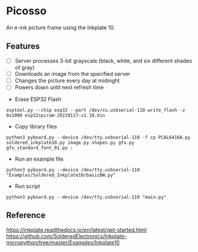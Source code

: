 # Picosso

An e-ink picture frame using the Inkplate 10.

## Features

- [ ] Server processes 3-bit grayscale (black, white, and six different shades of gray)
- [ ] Downloads an image from the specified server
- [ ] Changes the picture every day at midnight
- [ ] Powers down until next refresh time

- Erase ESP32 Flash
```
esptool.py --chip esp32 --port /dev/cu.usbserial-110 write_flash -z 0x1000 esp32spiram-20220117-v1.18.bin
```

- Copy library files
```
python3 pyboard.py --device /dev/tty.usbserial-110 -f cp PCAL6416A.py soldered_inkplate10.py image.py shapes.py gfx.py gfx_standard_font_01.py :
```

- Run an example file
```
python3 pyboard.py --device /dev/tty.usbserial-110 "Examples/Soldered_Inkplate10/basicBW.py"
```

- Run script
```
python3 pyboard.py --device /dev/tty.usbserial-110 "main.py"
```


## Reference

https://inkplate.readthedocs.io/en/latest/get-started.html
https://github.com/SolderedElectronics/Inkplate-micropython/tree/master/Examples/Inkplate10